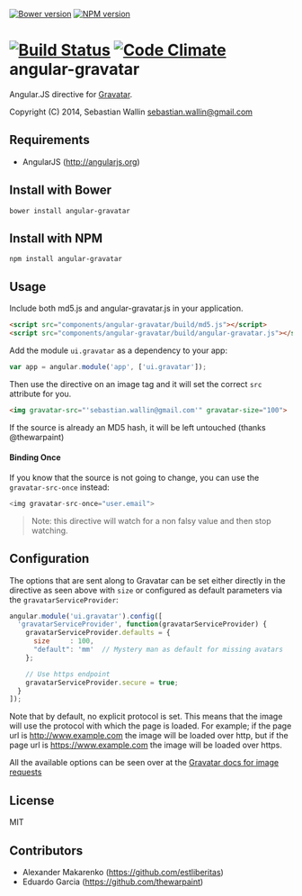 [![Bower version](https://badge.fury.io/bo/angular-gravatar.png)](http://badge.fury.io/bo/angular-gravatar)
[![NPM version](https://badge.fury.io/js/angular-gravatar.png)](http://badge.fury.io/js/angular-gravatar)

[![Build Status](https://travis-ci.org/wallin/angular-gravatar.png?branch=master)](https://travis-ci.org/wallin/angular-gravatar)
[![Code Climate](https://codeclimate.com/github/wallin/angular-gravatar.png)](https://codeclimate.com/github/wallin/angular-gravatar)
angular-gravatar
==============

Angular.JS directive for [Gravatar](http://www.gravatar.com).

Copyright (C) 2014, Sebastian Wallin <sebastian.wallin@gmail.com>

Requirements
-----

* AngularJS (http://angularjs.org)

Install with Bower
-----

```
bower install angular-gravatar
```

Install with NPM
-----

```
npm install angular-gravatar
```

Usage
-----
Include both md5.js and angular-gravatar.js in your application.

```html
<script src="components/angular-gravatar/build/md5.js"></script>
<script src="components/angular-gravatar/build/angular-gravatar.js"></script>
```

Add the module `ui.gravatar` as a dependency to your app:

```js
var app = angular.module('app', ['ui.gravatar']);
```

Then use the directive on an image tag and it will set the correct `src`
attribute for you.

```html
<img gravatar-src="'sebastian.wallin@gmail.com'" gravatar-size="100">
```

If the source is already an MD5 hash, it will be left untouched (thanks @thewarpaint)

#### Binding Once

If you know that the source is not going to change, you can use the `gravatar-src-once` instead:

```js
<img gravatar-src-once="user.email">
```

> Note: this directive will watch for a non falsy value and then stop watching.

Configuration
-----

The options that are sent along to Gravatar can be set either
directly in the directive as seen above with `size` or configured as default
parameters via the `gravatarServiceProvider`:

```js
angular.module('ui.gravatar').config([
  'gravatarServiceProvider', function(gravatarServiceProvider) {
    gravatarServiceProvider.defaults = {
      size     : 100,
      "default": 'mm'  // Mystery man as default for missing avatars
    };

    // Use https endpoint
    gravatarServiceProvider.secure = true;
  }
]);
```

Note that by default, no explicit protocol is set. This means that the image will use the protocol with which the page is loaded. For example; if the page url is http://www.example.com the image will be loaded over http, but if the page url is https://www.example.com the image will be loaded over https.

All the available options can be seen over at the [Gravatar docs for image
requests](https://sv.gravatar.com/site/implement/images/)

License
-----

MIT

Contributors
-----
* Alexander Makarenko (https://github.com/estliberitas)
* Eduardo Garcia (https://github.com/thewarpaint)
